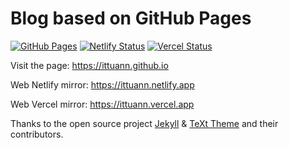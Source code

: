 # Blog based on GitHub Pages

<div align="left">

[![GitHub Pages][github-image]][github-url]
[![Netlify Status][netlify-image]][netlify-url]
[![Vercel Status][vercel-image]][vercel-url]

[github-image]: https://img.shields.io/github/deployments/ittuann/ittuann.github.io/github-pages?label=Build%20Status&logo=github
[github-url]: https://ittuann.github.io
[netlify-image]: https://api.netlify.com/api/v1/badges/aa5b77b1-724d-43cc-8856-c725bc5440f0/deploy-status
[netlify-url]: https://ittuann.netlify.app
[vercel-image]: https://img.shields.io/github/deployments/ittuann/ittuann.github.io/Production?label=Vercel&logo=vercel
[vercel-url]: https://ittuann.vercel.app


</div>

Visit the page: <https://ittuann.github.io>

Web Netlify mirror: <https://ittuann.netlify.app>

Web Vercel mirror: <https://ittuann.vercel.app>

Thanks to the open source project [Jekyll](https://github.com/jekyll/jekyll) & [TeXt Theme](https://github.com/kitian616/jekyll-TeXt-theme) and their contributors.
